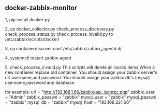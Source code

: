 ## docker-zabbix-monitor

1, pip install docker-py

2, cp docker_collector.py check_process_discovery.py check_process_status.py check_process_invalid.py to /etc/zabbix/scripts/docker/

3, cp containerdiscover.conf /etc/zabbix/zabbix_agentd.d/

4, systemctl restart zabbix-agent

5, check_process_invalid.py
   This scripts will delete all invalid items,When a new container replace old container,
   You should assign your zabbix server's url username,and password.
   You should assign your zabbix db's (mysql) username,password and database.

   for example:
        url = "http://192.168.1.66/zabbix/api_jsonrpc.php"
	zabbix_user = "Admin"
	zabbix_passwd = "zabbix"
	mysql_user = "zabbix"
	mysql_passwd = "zabbix"
	mysql_db = "zabbix"
	mysql_host = "192.168.221.66"
